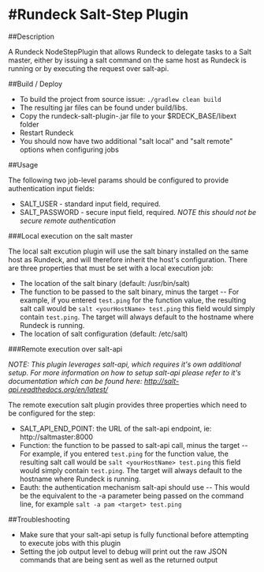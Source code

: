 #Rundeck Salt-Step Plugin
=========================

##Description

A Rundeck NodeStepPlugin that allows Rundeck to delegate tasks to a Salt master, either by issuing a salt command 
on the same host as Rundeck is running or by executing the request over salt-api.

##Build / Deploy

- To build the project from source issue: `./gradlew clean build`
- The resulting jar files can be found under build/libs. 
- Copy the rundeck-salt-plugin-<version>.jar file to your $RDECK_BASE/libext folder
- Restart Rundeck
- You should now have two additional "salt local" and "salt remote" options when configuring jobs

##Usage

The following two job-level params should be configured to provide authentication input fields:
- SALT_USER - standard input field, required.
- SALT_PASSWORD - secure input field, required. *NOTE this should *not* be secure remote authentication*

###Local execution on the salt master

The local salt excution plugin will use the salt binary installed on the same host as Rundeck, and will therefore 
inherit the host's configuration. There are three properties that must be set with a local execution job:

- The location of the salt binary (default: /usr/bin/salt)
- The function to be passed to the salt binary, minus the target 
-- For example, if you entered `test.ping` for the function value, the resulting salt call would be `salt <yourHostName> test.ping` this field would simply contain `test.ping`. The target will always default to the hostname where Rundeck is running.
- The location of salt configuration (default: /etc/salt) 

###Remote execution over salt-api

*NOTE: This plugin leverages salt-api, which requires it's own additional setup. For more information on how to setup salt-api please refer to it's documentation which can be found here: http://salt-api.readthedocs.org/en/latest/* 

The remote execution salt plugin provides three properties which need to be configured for the step:

- SALT_API_END_POINT: the URL of the salt-api endpoint, ie: http://saltmaster:8000
- Function: the function to be passed to salt-api call, minus the target 
-- For example, if you entered `test.ping` for the function value, the resulting salt call would be `salt <yourHostName> test.ping` this field would simply contain `test.ping`. The target will always default to the hostname where Rundeck is running.
- Eauth: the authentication mechanism salt-api should use
-- This would be the equivalent to the -a parameter being passed on the command line, for example `salt -a pam <target> test.ping`

##Troubleshooting

- Make sure that your salt-api setup is fully functional before attempting to execute jobs with this plugin
- Setting the job output level to debug will print out the raw JSON commands that are being sent as well as the returned output
